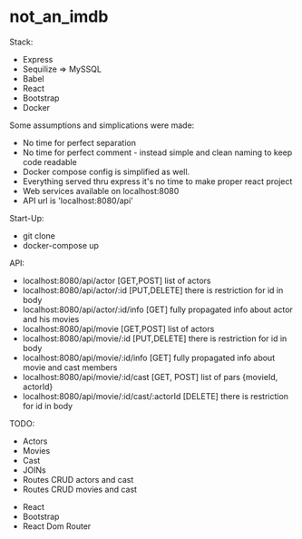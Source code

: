 # not_an_imdb

Stack:
* Express
* Sequilize => MySSQL
* Babel
* React
* Bootstrap
* Docker

Some assumptions and simplications were made:
* No time for perfect separation
* No time for perfect comment - instead simple and clean naming to keep code readable
* Docker compose config is simplified as well.
* Everything served thru express it's no time to make proper react project
* Web services available on localhost:8080
* API url is 'localhost:8080/api'

Start-Up:
* git clone
* docker-compose up

API:
* localhost:8080/api/actor [GET,POST] list of actors
* localhost:8080/api/actor/:id [PUT,DELETE] there is restriction for id in body
* localhost:8080/api/actor/:id/info [GET] fully propagated info about actor and his movies
* localhost:8080/api/movie [GET,POST] list of actors
* localhost:8080/api/movie/:id [PUT,DELETE] there is restriction for id in body
* localhost:8080/api/movie/:id/info [GET] fully propagated info about movie and cast members
* localhost:8080/api/movie/:id/cast [GET, POST] list of pars {movieId, actorId}
* localhost:8080/api/movie/:id/cast/:actorId [DELETE] there is restriction for id in body

TODO:
- Actors
- Movies
- Cast
- JOINs
- Routes CRUD actors and cast
- Routes CRUD movies and cast
* React
* Bootstrap
* React Dom Router